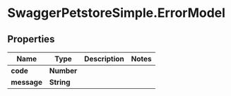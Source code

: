 # SwaggerPetstoreSimple.ErrorModel

## Properties
Name | Type | Description | Notes
------------ | ------------- | ------------- | -------------
**code** | **Number** |  | 
**message** | **String** |  | 


